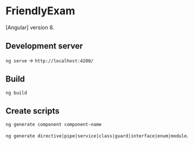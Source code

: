 # FriendlyExam

[Angular] version 8.

## Development server

`ng serve` -> `http://localhost:4200/`

## Build

`ng build`

## Create scripts

`ng generate component component-name` 

`ng generate directive|pipe|service|class|guard|interface|enum|module`.
